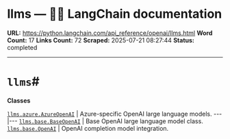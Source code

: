 # llms — 🦜🔗 LangChain  documentation

**URL:** https://python.langchain.com/api_reference/openai/llms.html
**Word Count:** 17
**Links Count:** 72
**Scraped:** 2025-07-21 08:27:44
**Status:** completed

---

# `llms`\#

**Classes**

[`llms.azure.AzureOpenAI`](https://python.langchain.com/api_reference/openai/llms/langchain_openai.llms.azure.AzureOpenAI.html#langchain_openai.llms.azure.AzureOpenAI "langchain_openai.llms.azure.AzureOpenAI") | Azure-specific OpenAI large language models.   ---|---   [`llms.base.BaseOpenAI`](https://python.langchain.com/api_reference/openai/llms/langchain_openai.llms.base.BaseOpenAI.html#langchain_openai.llms.base.BaseOpenAI "langchain_openai.llms.base.BaseOpenAI") | Base OpenAI large language model class.   [`llms.base.OpenAI`](https://python.langchain.com/api_reference/openai/llms/langchain_openai.llms.base.OpenAI.html#langchain_openai.llms.base.OpenAI "langchain_openai.llms.base.OpenAI") | OpenAI completion model integration.